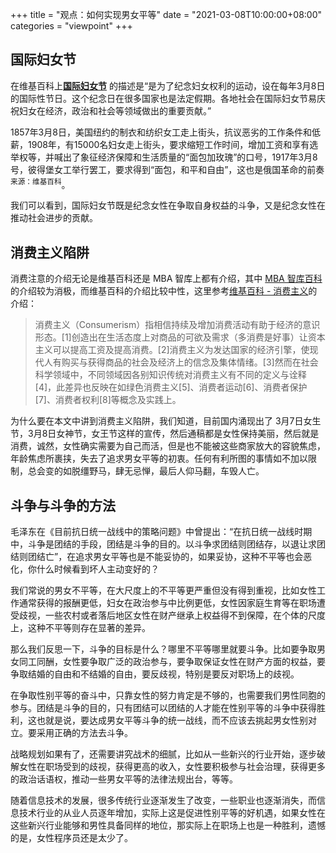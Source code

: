 +++
title = "观点：如何实现男女平等"
date = "2021-03-08T10:00:00+08:00"
categories = "viewpoint"
+++
## 国际妇女节

在维基百科上[**国际妇女节**](https://zh.wikipedia.org/wiki/%E5%9B%BD%E9%99%85%E5%A6%87%E5%A5%B3%E8%8A%82) 的描述是“是为了纪念妇女权利的运动，设在每年3月8日的国际性节日。这个纪念日在很多国家也是法定假期。各地社会在国际妇女节易庆祝妇女在经济，政治和社会等领域做出的重要贡献。”

1857年3月8日，美国纽约的制衣和纺织女工走上街头，抗议恶劣的工作条件和低薪，1908年，有15000名妇女走上街头，要求缩短工作时间，增加工资和享有选举权等，并喊出了象征经济保障和生活质量的“面包加玫瑰”的口号，1917年3月8号，彼得堡女工举行罢工，要求得到“面包，和平和自由”，这也是俄国革命的前奏<sup>来源：维基百科</sup>。

我们可以看到，国际妇女节既是纪念女性在争取自身权益的斗争，又是纪念女性在推动社会进步的贡献。

## 消费主义陷阱

消费注意的介绍无论是维基百科还是 MBA 智库上都有介绍，其中 [MBA 智库百科](https://wiki.mbalib.com/wiki/%E6%B6%88%E8%B4%B9%E4%B8%BB%E4%B9%89)的介绍较为消极，而维基百科的介绍比较中性，这里参考[维基百科 - 消费主义](https://zh.wikipedia.org/wiki/%E6%B6%88%E8%B2%BB%E4%B8%BB%E7%BE%A9)的介绍：

>消费主义（Consumerism）指相信持续及增加消费活动有助于经济的意识形态。[1]创造出在生活态度上对商品的可欲及需求（多消费是好事）让资本主义可以提高工资及提高消费。[2]消费主义为发达国家的经济引擎，使现代人有购买与获得商品的社会及经济上的信念及集体情绪。[3]然而在社会科学领域中，不同领域因各别知识传统对消费主义有不同的定义与诠释[4]，此差异也反映在如绿色消费主义[5]、消费者运动[6]、消费者保护[7]、消费者权利[8]等概念及实践上。

为什么要在本文中讲到消费主义陷阱，我们知道，目前国内涌现出了 3月7日女生节，3月8日女神节，女王节这样的宣传，然后通稿都是女性保持美丽，然后就是消费，诚然，女性确实需要为自己而活，但是也不能被这些商家放大的容貌焦虑，年龄焦虑所裹挟，失去了追求男女平等的初衷。任何有利所图的事情如不加以限制，总会变的如脱缰野马，肆无忌惮，最后人仰马翻，车毁人亡。

## 斗争与斗争的方法

毛泽东在《目前抗日统一战线中的策略问题》中曾提出：“在抗日统一战线时期中，斗争是团结的手段，团结是斗争的目的。以斗争求团结则团结存，以退让求团结则团结亡”，在追求男女平等也是不能妥协的，如果妥协，这种不平等也会恶化，你什么时候看到坏人主动变好的？

我们常说的男女不平等，在大尺度上的不平等更严重但没有得到重视，比如女性工作通常获得的报酬更低，妇女在政治参与中比例更低，女性因家庭生育等在职场遭受歧视，一些农村或者落后地区女性在财产继承上权益得不到保障，在个体的尺度上，这种不平等则存在显著的差异。

那么我们反思一下，斗争的目标是什么？哪里不平等哪里就要斗争。比如要争取男女同工同酬，女性要争取广泛的政治参与，要争取保证女性在财产方面的权益，要争取结婚的自由和不结婚的自由，要反歧视，特别是要反对职场上的歧视。

在争取性别平等的奋斗中，只靠女性的努力肯定是不够的，也需要我们男性同胞的参与。团结是斗争的目的，只有团结可以团结的人才能在性别平等的斗争中获得胜利，这也就是说，要达成男女平等斗争的统一战线，而不应该去挑起男女性别对立。要采用正确的方法去斗争。

战略规划如果有了，还需要讲究战术的细腻，比如从一些新兴的行业开始，逐步破解女性在职场受到的歧视，获得更高的收入，女性要积极参与社会治理，获得更多的政治话语权，推动一些男女平等的法律法规出台，等等。

随着信息技术的发展，很多传统行业逐渐发生了改变，一些职业也逐渐消失，而信息技术行业的从业人员逐年增加，实际上这是促进性别平等的好机遇，如果女性在这些新兴行业能够和男性具备同样的地位，那实际上在职场上也是一种胜利，遗憾的是，女性程序员还是太少了。
